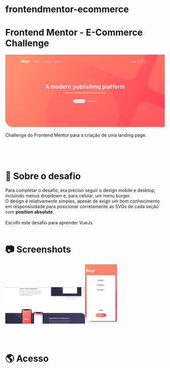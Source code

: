 # frontendmentor-ecommerce

# **Frontend Mentor - E-Commerce Challenge**

![Desktop Preview](./readme/desktop-preview1.png)

Challenge do Frontend Mentor para a criação de uma landing page.

<br>

<br>

<br>

# **📄 Sobre o desafio**

Para completar o desafio, era preciso seguir o design mobile e desktop, incluindo menus dropdown e, para celular, um menu burger. <br>
O design é relativamente simples, apesar de exigir um bom conhecimento em responsividade para posicionar corretamente as SVGs de cada seção com **position absolute**.
<br><br>
Escolhi este desafio para aprender VueJs.
<br>
<br>

# **📷 Screenshots**

<img src="./readme/desktop-preview2.png" width="50%" height="auto"/><img src="./readme/mobile-preview1.png" width="20%"/>

<br>

<br>

# **🌎 Acesso**
